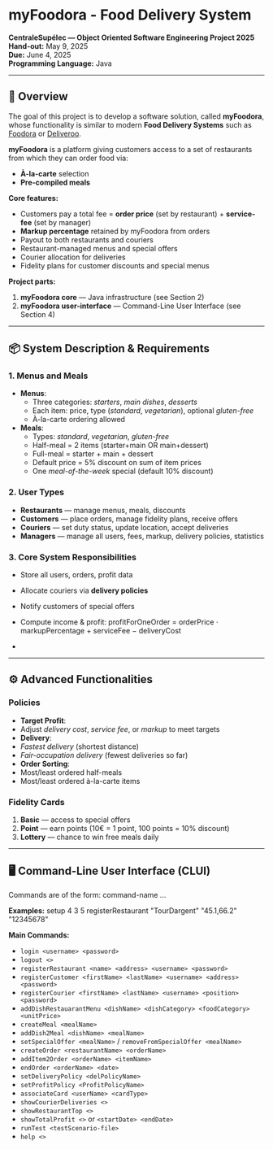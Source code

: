 # myFoodora - Food Delivery System

**CentraleSupélec — Object Oriented Software Engineering Project 2025**  
**Hand-out:** May 9, 2025  
**Due:** June 4, 2025  
**Programming Language:** Java  

---

## 📖 Overview
The goal of this project is to develop a software solution, called **myFoodora**, whose functionality is similar to modern **Food Delivery Systems** such as [Foodora](http://www.foodora.fr) or [Deliveroo](http://www.deliveroo.fr).

**myFoodora** is a platform giving customers access to a set of restaurants from which they can order food via:  
- **À-la-carte** selection  
- **Pre-compiled meals**  

**Core features:**
- Customers pay a total fee = **order price** (set by restaurant) + **service-fee** (set by manager)  
- **Markup percentage** retained by myFoodora from orders  
- Payout to both restaurants and couriers  
- Restaurant-managed menus and special offers  
- Courier allocation for deliveries  
- Fidelity plans for customer discounts and special menus  

**Project parts:**
1. **myFoodora core** — Java infrastructure (see Section 2)
2. **myFoodora user-interface** — Command-Line User Interface (see Section 4)

---

## 📦 System Description & Requirements

### 1. Menus and Meals
- **Menus**:
  - Three categories: *starters*, *main dishes*, *desserts*
  - Each item: price, type (*standard*, *vegetarian*), optional *gluten-free*
  - À-la-carte ordering allowed
- **Meals**:
  - Types: *standard*, *vegetarian*, *gluten-free*
  - Half-meal = 2 items (starter+main OR main+dessert)
  - Full-meal = starter + main + dessert
  - Default price = 5% discount on sum of item prices
  - One *meal-of-the-week* special (default 10% discount)

### 2. User Types
- **Restaurants** — manage menus, meals, discounts
- **Customers** — place orders, manage fidelity plans, receive offers
- **Couriers** — set duty status, update location, accept deliveries
- **Managers** — manage all users, fees, markup, delivery policies, statistics

### 3. Core System Responsibilities
- Store all users, orders, profit data  
- Allocate couriers via **delivery policies**  
- Notify customers of special offers  
- Compute income & profit: profitForOneOrder = orderPrice · markupPercentage + serviceFee − deliveryCost

- 
---

## ⚙️ Advanced Functionalities

### Policies
- **Target Profit**:
- Adjust *delivery cost*, *service fee*, or *markup* to meet targets
- **Delivery**:
- *Fastest delivery* (shortest distance)
- *Fair-occupation delivery* (fewest deliveries so far)
- **Order Sorting**:
- Most/least ordered half-meals  
- Most/least ordered à-la-carte items  

### Fidelity Cards
1. **Basic** — access to special offers  
2. **Point** — earn points (10€ = 1 point, 100 points = 10% discount)  
3. **Lottery** — chance to win free meals daily  

---

## 🖥 Command-Line User Interface (CLUI)

Commands are of the form: command-name <arg1> <arg2> ... <argN>


**Examples:**
setup 4 3 5
registerRestaurant "TourDargent" "45.1,66.2" "12345678"


**Main Commands:**
- `login <username> <password>`  
- `logout <>`  
- `registerRestaurant <name> <address> <username> <password>`  
- `registerCustomer <firstName> <lastName> <username> <address> <password>`  
- `registerCourier <firstName> <lastName> <username> <position> <password>`  
- `addDishRestauarantMenu <dishName> <dishCategory> <foodCategory> <unitPrice>`  
- `createMeal <mealName>`  
- `addDish2Meal <dishName> <mealName>`  
- `setSpecialOffer <mealName>` / `removeFromSpecialOffer <mealName>`  
- `createOrder <restaurantName> <orderName>`  
- `addItem2Order <orderName> <itemName>`  
- `endOrder <orderName> <date>`  
- `setDeliveryPolicy <delPolicyName>`  
- `setProfitPolicy <ProfitPolicyName>`  
- `associateCard <userName> <cardType>`  
- `showCourierDeliveries <>`  
- `showRestaurantTop <>`  
- `showTotalProfit <>` or `<startDate> <endDate>`  
- `runTest <testScenario-file>`  
- `help <>`  


